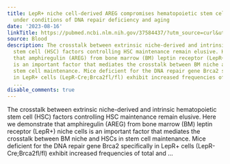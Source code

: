 ```yaml
---
title: LepR+ niche cell-derived AREG compromises hematopoietic stem cell maintenance
  under conditions of DNA repair deficiency and aging
date: '2023-08-16'
linkTitle: https://pubmed.ncbi.nlm.nih.gov/37584437/?utm_source=curl&utm_medium=rss&utm_campaign=journals&utm_content=7603509&fc=None&ff=20230816180830&v=2.17.9.post6+86293ac
source: Blood
description: The crosstalk between extrinsic niche-derived and intrinsic hematopoietic
  stem cell (HSC) factors controlling HSC maintenance remain elusive. Here we demonstrate
  that amphiregulin (AREG) from bone marrow (BM) leptin receptor (LepR+) niche cells
  is an important factor that mediates the crosstalk between BM niche and HSCs in
  stem cell maintenance. Mice deficient for the DNA repair gene Brca2 specifically
  in LepR+ cells (LepR-Cre;Brca2fl/fl) exhibit increased frequencies of total and
  ...
disable_comments: true
---
```

The crosstalk between extrinsic niche-derived and intrinsic hematopoietic stem cell (HSC) factors controlling HSC maintenance remain elusive. Here we demonstrate that amphiregulin (AREG) from bone marrow (BM) leptin receptor (LepR+) niche cells is an important factor that mediates the crosstalk between BM niche and HSCs in stem cell maintenance. Mice deficient for the DNA repair gene Brca2 specifically in LepR+ cells (LepR-Cre;Brca2fl/fl) exhibit increased frequencies of total and ...